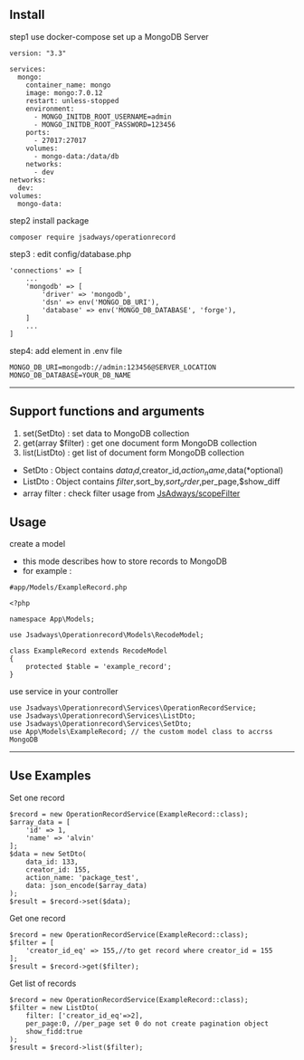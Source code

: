## Install

step1 use docker-compose set up a MongoDB Server
```
version: "3.3"

services:
  mongo:
    container_name: mongo
    image: mongo:7.0.12
    restart: unless-stopped
    environment:
      - MONGO_INITDB_ROOT_USERNAME=admin
      - MONGO_INITDB_ROOT_PASSWORD=123456
    ports:
      - 27017:27017
    volumes:
      - mongo-data:/data/db
    networks:
      - dev
networks:
  dev:
volumes:
  mongo-data:
```

step2 install package
```
composer require jsadways/operationrecord
```

step3 : edit config/database.php
```
'connections' => [
    ...
    'mongodb' => [
        'driver' => 'mongodb',
        'dsn' => env('MONGO_DB_URI'),
        'database' => env('MONGO_DB_DATABASE', 'forge'),
    ]
    ...
]
```

step4: add element in .env file
```
MONGO_DB_URI=mongodb://admin:123456@SERVER_LOCATION
MONGO_DB_DATABASE=YOUR_DB_NAME
```

---

## Support functions and arguments
1. set(SetDto) : set data to MongoDB collection
2. get(array $filter) : get one document form MongoDB collection
3. list(ListDto) : get list of document form MongoDB collection

- SetDto : Object contains $data_id,$creator_id,$action_name,$data(*optional)
- ListDto : Object contains $filter,$sort_by,$sort_order,$per_page,$show_diff
- array filter : check filter usage from [JsAdways/scopeFilter](https://github.com/JsAdways/scopeFilter)

## Usage

create a model
- this mode describes how to store records to  MongoDB
- for example :
```
#app/Models/ExampleRecord.php

<?php

namespace App\Models;

use Jsadways\Operationrecord\Models\RecodeModel;

class ExampleRecord extends RecodeModel
{
    protected $table = 'example_record';
}

```

use service in your controller
```
use Jsadways\Operationrecord\Services\OperationRecordService;
use Jsadways\Operationrecord\Services\ListDto;
use Jsadways\Operationrecord\Services\SetDto;
use App\Models\ExampleRecord; // the custom model class to accrss MongoDB
```

---

## Use Examples

Set one record
```
$record = new OperationRecordService(ExampleRecord::class);
$array_data = [
    'id' => 1,
    'name' => 'alvin'
];
$data = new SetDto(
    data_id: 133,
    creator_id: 155,
    action_name: 'package_test',
    data: json_encode($array_data)
);
$result = $record->set($data);
```

Get one record
```
$record = new OperationRecordService(ExampleRecord::class);
$filter = [
    'creator_id_eq' => 155,//to get record where creator_id = 155
];
$result = $record->get($filter);
```

Get list of records
```
$record = new OperationRecordService(ExampleRecord::class);
$filter = new ListDto(
    filter: ['creator_id_eq'=>2],
    per_page:0, //per_page set 0 do not create pagination object
    show_fidd:true
);
$result = $record->list($filter);
```
